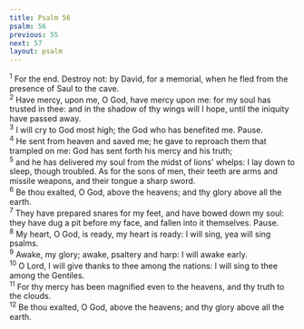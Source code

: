 ```yaml
---
title: Psalm 56
psalm: 56
previous: 55
next: 57
layout: psalm
---
```

<div class="psalm-verse"><sup class="verse-number">1</sup> For the end. Destroy not: by David, for a memorial, when he fled from the presence of Saul to the cave. </div><div class="psalm-verse"><sup class="verse-number">2</sup> Have mercy, upon me, O God, have mercy upon me: for my soul has trusted in thee: and in the shadow of thy wings will I hope, until the iniquity have passed away. </div><div class="psalm-verse"><sup class="verse-number">3</sup> I will cry to God most high; the God who has benefited me. Pause. </div><div class="psalm-verse"><sup class="verse-number">4</sup> He sent from heaven and saved me; he gave to reproach them that trampled on me: God has sent forth his mercy and his truth; </div><div class="psalm-verse"><sup class="verse-number">5</sup> and he has delivered my soul from the midst of lions' whelps: I lay down to sleep, though troubled. As for the sons of men, their teeth are arms and missile weapons, and their tongue a sharp sword. </div><div class="psalm-verse"><sup class="verse-number">6</sup> Be thou exalted, O God, above the heavens; and thy glory above all the earth. </div><div class="psalm-verse"><sup class="verse-number">7</sup> They have prepared snares for my feet, and have bowed down my soul: they have dug a pit before my face, and fallen into it themselves. Pause. </div><div class="psalm-verse"><sup class="verse-number">8</sup> My heart, O God, is ready, my heart is ready: I will sing, yea will sing psalms. </div><div class="psalm-verse"><sup class="verse-number">9</sup> Awake, my glory; awake, psaltery and harp: I will awake early. </div><div class="psalm-verse"><sup class="verse-number">10</sup> O Lord, I will give thanks to thee among the nations: I will sing to thee among the Gentiles. </div><div class="psalm-verse"><sup class="verse-number">11</sup> For thy mercy has been magnified even to the heavens, and thy truth to the clouds. </div><div class="psalm-verse"><sup class="verse-number">12</sup> Be thou exalted, O God, above the heavens; and thy glory above all the earth. </div>